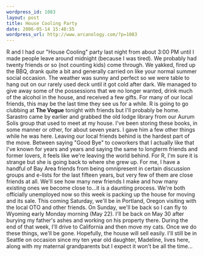 ```yaml
--- 
wordpress_id: 1083
layout: post
title: House Cooling Party
date: 2006-05-14 15:48:55
wordpress_url: http://www.arcanology.com/?p=1083
---
```

R and I had our "House Cooling" party last night from about 3:00 PM until I made people leave around midnight (because I was tired). We probably had twenty friends or so (not counting kids) come through. We yakked, fired up the BBQ, drank quite a bit and generally carried on like your normal summer social occasion. The weather was sunny and perfect so we were table to hang out on our rarely used deck until it got cold after dark. We managed to give away some of the possessions that we no longer wanted, drink much of the alcohol in the house, and received a few gifts. For many of our local friends, this may be the last time they see us for a while. R is going to go clubbing at <strong>The Vogue</strong> tonight with friends but I'll probably be home. Sarastro came by earlier and grabbed the old lodge library from our Aurum Solis group that used to meet at my house. I've been storing these books, in some manner or other, for about seven years. I gave him a few other things while he was here. Leaving our local friends behind is the hardest part of the move. Between saying "Good Bye" to coworkers that I actually like that I've known for years and years and saying the same to longterm friends and former lovers, it feels like we're leaving the world behind. For R, I'm sure it is strange but she is going back to where she grew up. For me, I have a handful of Bay Area friends from being omnipresent in certain discussion groups and e-lists for the last fifteen years, but very few of them are close friends at all. We'll see how many new friends I make and how many existing ones we become close to...it is a daunting process. We're both officially unemployed now so this week is packing up the house for moving and its sale. This coming Saturday, we'll be in Portland, Oregon visiting with the local OTO and other friends. On Sunday, we'll be back so I can fly to Wyoming early Monday morning (May 22). I'll be back on May 30 after burying my father's ashes and working on his property there. During the end of that week, I'll drive to California and then move my cats. Once we do these things, we'll be gone. Hopefully, the house will sell easily. I'll still be in Seattle on occasion since my ten year old daughter, Madeline, lives here, along with my maternal grandparents but I expect it won't be all the time...